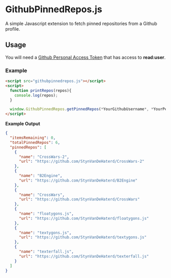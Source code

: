 # GithubPinnedRepos.js
A simple Javascript extension to fetch pinned repositories from a Github profile.

## Usage
You will need a [Github Personal Access Token](https://docs.github.com/en/authentication/keeping-your-account-and-data-secure/creating-a-personal-access-token) that has access to **read:user**.

### Example
```html
<script src="githubpinnedrepos.js"></script>
<script>
  function printRepos(repos){
    console.log(repos);
  }

  window.GithubPinnedRepos.getPinnedRepos(*YourGithubUsername*, *YourPersonalAccessToken*, printRepos);
</script>
```
**Example Output**
```json
{
  "itemsRemaining": 0,
  "totalPinnedRepos": 6,
  "pinnedRepos": [
    {
      "name": "CrossWars-2",
      "url": "https://github.com/StynVanDeHaterd/CrossWars-2"
    },
    {
      "name": "B2Engine",
      "url": "https://github.com/StynVanDeHaterd/B2Engine"
    },
    {
      "name": "CrossWars",
      "url": "https://github.com/StynVanDeHaterd/CrossWars"
    },
    {
      "name": "floatygons.js",
      "url": "https://github.com/StynVanDeHaterd/floatygons.js"
    },
    {
      "name": "textygons.js",
      "url": "https://github.com/StynVanDeHaterd/textygons.js"
    },
    {
      "name": "texterfall.js",
      "url": "https://github.com/StynVanDeHaterd/texterfall.js"
    }
  ]
}
```
